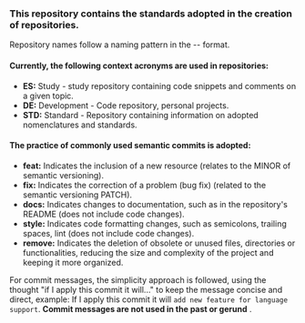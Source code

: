 
### This repository contains the standards adopted in the creation of repositories. ###

Repository names follow a naming pattern in the <organization>-<projectName>-<context> format.

#### Currently, the following context acronyms are used in repositories: ###

* __ES:__ Study - study repository containing code snippets and comments on a given topic.
* __DE:__ Development - Code repository, personal projects.
* __STD:__ Standard - Repository containing information on adopted nomenclatures and standards.
  
 #### The practice of commonly used semantic commits is adopted: ####

* __feat:__ Indicates the inclusion of a new resource (relates to the MINOR of semantic versioning).
* __fix:__ Indicates the correction of a problem (bug fix) (related to the semantic versioning PATCH).
* __docs:__ Indicates changes to documentation, such as in the repository's README (does not include code changes).
* __style:__ Indicates code formatting changes, such as semicolons, trailing spaces, lint (does not include code changes).
* __remove:__ Indicates the deletion of obsolete or unused files, directories or functionalities, reducing the size and complexity of the project and keeping it more organized.
  
For commit messages, the simplicity approach is followed, using the thought "if I apply this commit it will..." to keep the message concise and direct, example: If I apply this commit it will `add new feature for language support`. __Commit messages are not used in the past or gerund__ .
